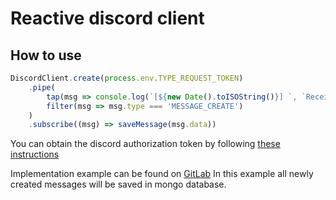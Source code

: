 # Reactive discord client

## How to use

```ts
DiscordClient.create(process.env.TYPE_REQUEST_TOKEN)
    .pipe(
        tap(msg => console.log(`[${new Date().toISOString()}] `, `Received message of type [${msg.type}]`)),
        filter(msg => msg.type === 'MESSAGE_CREATE')
    )
    .subscribe((msg) => saveMessage(msg.data))
```
You can obtain the discord authorization token by following [these instructions](https://www.youtube.com/watch?v=b9agj9jyNnI&ab_channel=Exordium)

Implementation example can be found on [GitLab](https://gitlab.com/MathijsBlok/discord-mirror)
In this example all newly created messages will be saved in mongo database.
